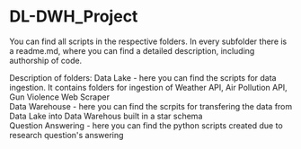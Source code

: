 # DL-DWH_Project

You can find all scripts in the respective folders. In every subfolder there is a readme.md, where you can find a detailed description, including authorship of code. 

Description of folders: 
Data Lake - here you can find the scripts for data ingestion. It contains folders for ingestion of Weather API, Air Pollution API, Gun Violence Web Scraper <br>
Data Warehouse - here you can find the scrpits for transfering the data from Data Lake into Data Warehous built in a star schema <br>
Question Answering - here you can find the python scripts created due to research question's answering <br>
